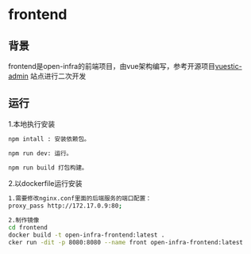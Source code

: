 # frontend

## 背景

frontend是open-infra的前端项目，由vue架构编写，参考开源项目[vuestic-admin](https://github.com/TomNewChao/vuestic-admin) 站点进行二次开发

## 运行

1.本地执行安装

~~~bash
npm intall : 安装依赖包。

npm run dev: 运行。

npm run build 打包构建。
~~~

2.以dockerfile运行安装

~~~bash
1.需要修改nginx.conf里面的后端服务的端口配置：
proxy_pass http://172.17.0.9:80;

2.制作镜像
cd frontend
docker build -t open-infra-frontend:latest .
cker run -dit -p 8080:8080 --name front open-infra-frontend:latest
~~~




